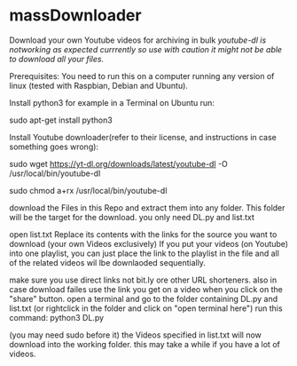 # massDownloader
Download your own Youtube videos for archiving in bulk
*youtube-dl is notworking as expected currrently so use with caution it might not be able to download all your files.*

Prerequisites:
You need to run this on a computer running any version of linux (tested with Raspbian, Debian and Ubuntu).

Install python3
for example in a Terminal on Ubuntu run:

sudo apt-get install python3

Install Youtube downloader(refer to their license, and instructions in case something goes wrong):

sudo wget https://yt-dl.org/downloads/latest/youtube-dl -O /usr/local/bin/youtube-dl

sudo chmod a+rx /usr/local/bin/youtube-dl

download the Files in this Repo and extract them into any folder.
This folder will be the target for the download.
you only need DL.py and list.txt

open list.txt
Replace its contents with the links for the source you want to download (your own Videos exclusively)
If you put your videos (on Youtube) into one playlist, you can just place the link to the playlist in the file and all of the related videos wil lbe downlaoded sequentially.

make sure you use direct links not bit.ly ore other URL shorteners. also in case download failes use the link you get on a video when you click on the "share" button.
open a terminal and go to the folder containing DL.py and list.txt (or rightclick in the folder and click on "open terminal here")
run this command:
python3 DL.py

(you may need sudo before it)
the Videos specified in list.txt will now download into the working folder.
this may take a while if you have a lot of videos.
